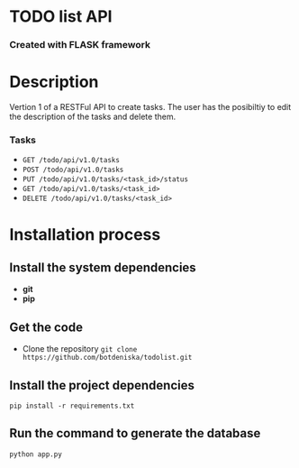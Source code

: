 # TODO list API
### Created with FLASK framework 

# Description

Vertion 1 of a RESTFul API to create tasks. The user has the posibiltiy to edit the description of the tasks and delete them. 

### Tasks
* `GET /todo/api/v1.0/tasks`
* `POST /todo/api/v1.0/tasks`
* `PUT /todo/api/v1.0/tasks/<task_id>/status`
* `GET /todo/api/v1.0/tasks/<task_id>`
* `DELETE /todo/api/v1.0/tasks/<task_id>`


# Installation process 

## Install the system dependencies
* **git** 
* **pip**

## Get the code
* Clone the repository
`git clone https://github.com/botdeniska/todolist.git`

## Install the project dependencies

`pip install -r requirements.txt`

## Run the command to generate the database
`python app.py`
